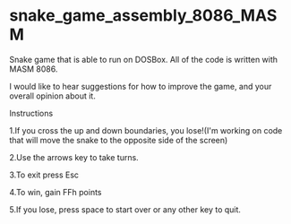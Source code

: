 # snake_game_assembly_8086_MASM 
Snake game that is able to run on DOSBox. All of the code is written with MASM 8086.

I would like to hear suggestions for how to improve the game, and your overall opinion about it.

Instructions

1.If you cross the up and down boundaries, you lose!(I'm working on code that will move the snake to the opposite side of the screen) 

2.Use the arrows key to take turns.

3.To exit press Esc

4.To win, gain FFh points

5.If you lose, press space to start over or any other key to quit.
